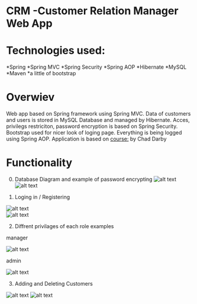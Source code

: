 # CRM -Customer Relation Manager Web App

Technologies used:
=================================================================
*Spring
*Spring MVC
*Spring Security 
*Spring AOP
*Hibernate
*MySQL
*Maven
*a little of bootstrap


Overwiev
==================================================================
Web app based on Spring framework using Spring MVC.
Data of customers and users is stored in MySQL Database and managed 
by Hibernate. Acces, privilegs restriciton, password encryption is based on Spring Security.
Bootstrap used for nicer look of loging page. Everything is being logged using 
Spring AOP. Application is based on [course:](https://www.udemy.com/spring-hibernate-tutorial/) by Chad Darby

Functionality
===================================================================
0. Database Diagram and example of password encrypting 
![alt text](https://i.imgur.com/SqDDowC.png) 
![alt text](https://i.imgur.com/OqMdsFy.png)

1. Loging in / Registering 

![alt text](https://i.imgur.com/GZP6Iis.png)  
![alt text](https://i.imgur.com/Dq2ilU2.png)

2. Diffrent privilages of each role examples

manager

![alt text](https://i.imgur.com/A8GIaC6.png)  

admin

![alt text](https://i.imgur.com/oc3CbQ6.png)

3. Adding and Deleting Customers

![alt text](https://i.imgur.com/yoZGSg0.png)
![alt text](https://i.imgur.com/SkfPxjM.png)


